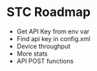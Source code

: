 # STC Roadmap

* Get API Key from env var
* Find api key in config.xml
* Device throughput
* More stats
* API POST functions